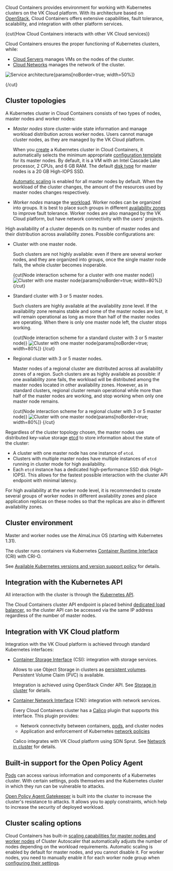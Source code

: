 Cloud Containers provides environment for working with Kubernetes clusters on the VK Cloud platform. With its architecture based on [OpenStack](https://www.openstack.org/), Cloud Containers offers extensive capabilities, fault tolerance, scalability, and integration with other platform services.

{cut(How Cloud Containers interacts with other VK Cloud services)}

Cloud Containers ensures the proper functioning of Kubernetes clusters, while:

- [Cloud Servers](/en/computing/iaas) manages VMs on the nodes of the cluster.
- [Cloud Networks](/en/networks/vnet) manages the network of the cluster.

![Service architecture](/en/kubernetes/k8s/assets/k8s_arch.png){params[noBorder=true; width=50%]}

{/cut}

## Cluster topologies

A Kubernetes cluster in Cloud Containers consists of two types of nodes, master nodes and worker nodes:

- _Master nodes_ store cluster-wide state information and manage workload distribution across worker nodes. Users cannot manage cluster nodes, as they are managed by the VK Cloud platform.

  When you [create](/en/kubernetes/k8s/instructions/create-cluster) a Kubernetes cluster in Cloud Containers, it automatically selects the minimum appropriate [configuration template](/en/kubernetes/k8s/concepts/flavors#configuration_templates) for its master nodes. By default, it is a VM with an Intel Cascade Lake processor, 2 CPUs, and 6 GB RAM. The default [disk type](/en/kubernetes/k8s/concepts/storage#storage_types) for master nodes is a 20 GB High-IOPS SSD.

  [Automatic scaling](/en/kubernetes/k8s/concepts/scale#autoscaling) is enabled for all master nodes by default. When the workload of the cluster changes, the amount of the resources used by master nodes changes respectively.

- _Worker nodes_ manage the [workload](https://kubernetes.io/docs/concepts/workloads/). Worker nodes can be organized into groups. It is best to place such groups in different [availability zones](/en/intro/start/concepts/architecture#az) to improve fault tolerance. Worker nodes are also managed by the VK Cloud platform, but have network connectivity with the users' projects.

High availability of a cluster depends on its number of master nodes and their distribution across availability zones. Possible configurations are:

- Cluster with one master node.

  Such clusters are not highly available: even if there are several worker nodes, and they are organized into groups, once the single master node fails, the whole cluster becomes inoperable.

  {cut(Node interaction scheme for a cluster with one master node)}
  ![Cluster with one master node](/en/kubernetes/k8s/assets/cluster_types_1.png){params[noBorder=true; width=80%]}
  {/cut}

- Standard cluster with 3 or 5 master nodes.

  Such clusters are highly available at the availability zone level. If the availability zone remains stable and some of the master nodes are lost, it will remain operational as long as more than half of the master nodes are operating. When there is only one master node left, the cluster stops working.

  {cut(Node interaction scheme for a standard cluster with 3 or 5 master node)}
  ![Cluster with one master node](/en/kubernetes/k8s/assets/cluster_types_2.png){params[noBorder=true; width=80%]}
  {/cut}   

- Regional cluster with 3 or 5 master nodes.

  Master nodes of a regional cluster are distributed across all availability zones of a region. Such clusters are as highly available as possible: if one availability zone fails, the workload will be distributed among the master nodes located in other availability zones. However, as in standard clusters, regional cluster remain operational while more than half of the master nodes are working, and stop working when only one master node remains.

  {cut(Node interaction scheme for a regional cluster with 3 or 5 master node)}
  ![Cluster with one master node](/en/kubernetes/k8s/assets/cluster_types_3.png){params[noBorder=true; width=80%]}
  {/cut}

Regardless of the cluster topology chosen, the master nodes use distributed key-value storage [etcd](https://etcd.io/) to store information about the state of the cluster:

- A cluster with one master node has one instance of `etcd`.
- Clusters with multiple master nodes have multiple instances of `etcd` running in cluster mode for high availability.
- Each `etcd` instance has a dedicated high-performance SSD disk (High-IOPS). This allows for the fastest possible interaction with the cluster API endpoint with minimal latency.

For high availability at the worker node level, it is recommended to create several groups of worker nodes in different availability zones and place application replicas on these nodes so that the replicas are also in different availability zones.

## Cluster environment

Master and worker nodes use the AlmaLinux OS (starting with Kubernetes 1.31).

The cluster runs containers via Kubernetes [Container Runtime Interface](https://kubernetes.io/docs/concepts/architecture/cri/) (CRI) with CRI-O.

See [Available Kubernetes versions and version support policy](../versions) for details.

## Integration with the Kubernetes API

All interaction with the cluster is through the [Kubernetes API](https://kubernetes.io/ru/docs/concepts/overview/kubernetes-api/).

The Cloud Containers cluster API endpoint is placed behind [dedicated load balancer](../network), so the cluster API can be accessed via the same IP address regardless of the number of master nodes.

## Integration with VK Cloud platform

Integration with the VK Cloud platform is achieved through standard Kubernetes interfaces:

- [Container Storage Interface](https://kubernetes-csi.github.io/docs/) (CSI): integration with storage services.

  Allows to use Object Storage in clusters as [persistent volumes](https://kubernetes.io/docs/concepts/storage/persistent-volumes/).
  Persistent Volume Claim (PVC) is available.

  Integration is achieved using OpenStack Cinder API. See [Storage in cluster](../storage) for details.

- [Container Network Interface](https://kubernetes.io/docs/concepts/extend-kubernetes/compute-storage-net/network-plugins/) (CNI): integration with network services.

  Every Cloud Containers cluster has a [Calico](https://projectcalico.docs.tigera.io/about/about-calico) plugin that supports this interface. This plugin provides:

  - Network connectivity between containers, [pods](../../reference/pods), and cluster nodes
  - Application and enforcement of Kubernetes [network policies](https://kubernetes.io/docs/concepts/services-networking/network-policies/)

  Calico integrates with VK Cloud platform using SDN Sprut. See [Network in cluster](../network) for details.

## Built-in support for the Open Policy Agent

[Pods](https://kubernetes.io/docs/concepts/workloads/pods/) can access various information and components of a Kubernetes cluster. With certain settings, pods themselves and the Kubernetes cluster in which they run can be vulnerable to attacks.

[Open Policy Agent Gatekeeper](../../reference/gatekeeper) is built into the cluster to increase the cluster's resistance to attacks. It allows you to apply constraints, which help to increase the security of deployed workload.

## Cluster scaling options

Cloud Containers has built-in [scaling capabilities for master nodes and worker nodes](../scale) of Cluster Autoscaler that automatically adjusts the number of nodes depending on the workload requirements. Automatic scaling is enabled by default for master nodes, and you cannot disable it. For worker nodes, you need to manually enable it for each worker node group when [configuring their settings](/en/kubernetes/k8s/instructions/helpers/node-group-settings).
